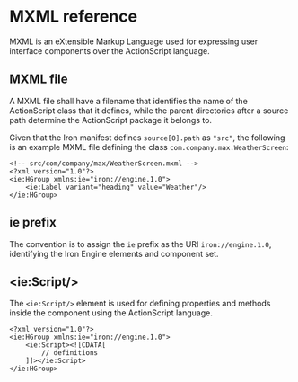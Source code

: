 # MXML reference

MXML is an eXtensible Markup Language used for expressing user interface components over the ActionScript language.

## MXML file

A MXML file shall have a filename that identifies the name of the ActionScript class that it defines, while the parent directories after a source path determine the ActionScript package it belongs to.

Given that the Iron manifest defines `source[0].path` as `"src"`, the following is an example MXML file defining the class `com.company.max.WeatherScreen`:

```mxml
<!-- src/com/company/max/WeatherScreen.mxml -->
<?xml version="1.0"?>
<ie:HGroup xmlns:ie="iron://engine.1.0">
    <ie:Label variant="heading" value="Weather"/>
</ie:HGroup>
```

## ie prefix

The convention is to assign the `ie` prefix as the URI `iron://engine.1.0`, identifying the Iron Engine elements and component set.

## &lt;ie:Script/&gt;

The `<ie:Script/>` element is used for defining properties and methods inside the component using the ActionScript language.

```mxml
<?xml version="1.0"?>
<ie:HGroup xmlns:ie="iron://engine.1.0">
    <ie:Script><![CDATA[
        // definitions
    ]]></ie:Script>
</ie:HGroup>
```